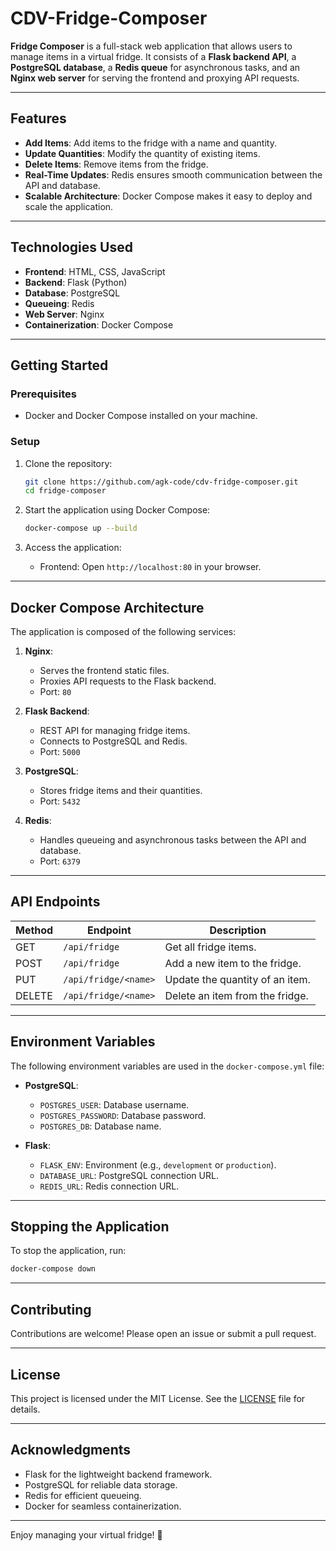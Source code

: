 # CDV-Fridge-Composer

**Fridge Composer** is a full-stack web application that allows users to manage items in a virtual fridge. It consists of a **Flask backend API**, a **PostgreSQL database**, a **Redis queue** for asynchronous tasks, and an **Nginx web server** for serving the frontend and proxying API requests.

---

## Features

- **Add Items**: Add items to the fridge with a name and quantity.
- **Update Quantities**: Modify the quantity of existing items.
- **Delete Items**: Remove items from the fridge.
- **Real-Time Updates**: Redis ensures smooth communication between the API and database.
- **Scalable Architecture**: Docker Compose makes it easy to deploy and scale the application.

---

## Technologies Used

- **Frontend**: HTML, CSS, JavaScript
- **Backend**: Flask (Python)
- **Database**: PostgreSQL
- **Queueing**: Redis
- **Web Server**: Nginx
- **Containerization**: Docker Compose

---

## Getting Started

### Prerequisites

- Docker and Docker Compose installed on your machine.

### Setup

1. Clone the repository:
   ```bash
   git clone https://github.com/agk-code/cdv-fridge-composer.git
   cd fridge-composer
   ```

2. Start the application using Docker Compose:
   ```bash
   docker-compose up --build
   ```

3. Access the application:
   - Frontend: Open `http://localhost:80` in your browser.

---

## Docker Compose Architecture

The application is composed of the following services:

1. **Nginx**:
   - Serves the frontend static files.
   - Proxies API requests to the Flask backend.
   - Port: `80`

2. **Flask Backend**:
   - REST API for managing fridge items.
   - Connects to PostgreSQL and Redis.
   - Port: `5000`

3. **PostgreSQL**:
   - Stores fridge items and their quantities.
   - Port: `5432`

4. **Redis**:
   - Handles queueing and asynchronous tasks between the API and database.
   - Port: `6379`

---

## API Endpoints

| Method | Endpoint               | Description                     |
|--------|------------------------|---------------------------------|
| GET    | `/api/fridge`          | Get all fridge items.           |
| POST   | `/api/fridge`          | Add a new item to the fridge.   |
| PUT    | `/api/fridge/<name>`   | Update the quantity of an item. |
| DELETE | `/api/fridge/<name>`   | Delete an item from the fridge. |

---

## Environment Variables

The following environment variables are used in the `docker-compose.yml` file:

- **PostgreSQL**:
  - `POSTGRES_USER`: Database username.
  - `POSTGRES_PASSWORD`: Database password.
  - `POSTGRES_DB`: Database name.

- **Flask**:
  - `FLASK_ENV`: Environment (e.g., `development` or `production`).
  - `DATABASE_URL`: PostgreSQL connection URL.
  - `REDIS_URL`: Redis connection URL.

---

## Stopping the Application

To stop the application, run:
```bash
docker-compose down
```

---

## Contributing

Contributions are welcome! Please open an issue or submit a pull request.

---

## License

This project is licensed under the MIT License. See the [LICENSE](LICENSE) file for details.

---

## Acknowledgments

- Flask for the lightweight backend framework.
- PostgreSQL for reliable data storage.
- Redis for efficient queueing.
- Docker for seamless containerization.

---

Enjoy managing your virtual fridge! 🎉